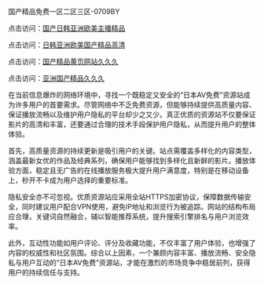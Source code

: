 国产精品免费一区二区三区-0709BY

点击访问：<a href="https://heiliaowzu4ur.pages.dev">国产日韩亚洲欧美主播精品</a>

点击访问：<a href="https://heiliaoxqkkct.pages.dev">日韩亚洲欧美国产精品高清</a>

点击访问：<a href="https://heiliaoow5kzm.pages.dev">国产精品黄页网站久久久</a>

点击访问：<a href="https://heiliaozj3tjd.pages.dev">亚洲国产精品久久久</a>

在当前信息爆炸的网络环境中，寻找一个既稳定又安全的“日本AV免费”资源站成为许多用户的首要需求。尽管网络中不乏免费资源，但能够持续提供高质量内容、保证播放流畅以及维护用户隐私的平台却少之又少。真正优质的资源站不仅要保证影片的高清和丰富，还要通过合理的技术手段保护用户隐私，从而提升用户的整体体验。

首先，高质量资源的持续更新是吸引用户的关键。站点需覆盖多样化的内容类型，涵盖最新女优的作品及经典系列，确保用户能够找到多样化且新鲜的影片。播放体验方面，稳定且无广告的在线播放服务极大提升用户满意度，特别是在移动设备上，秒开不卡成为用户选择的重要标准。

隐私安全亦不可忽视。优质资源站应采用全站HTTPS加密协议，保障数据传输安全，同时建议用户配合VPN使用，避免IP地址和浏览行为被追踪。网站的结构布局应合理，关键词自然融合，辅以智能推荐系统，提升搜索引擎排名与用户浏览效率。

此外，互动性功能如用户评论、评分及收藏功能，不仅丰富了用户体验，也增强了内容的权威性和社区氛围。综合以上因素，一个兼顾内容丰富、播放流畅、安全隐私与用户互动的“日本AV免费”资源站，才能在激烈的市场竞争中稳居前列，获得用户的持续信任与支持。

<span style="display:none;">[Canonical link]( https://github.com/yy4551022/374685 ）</span>
